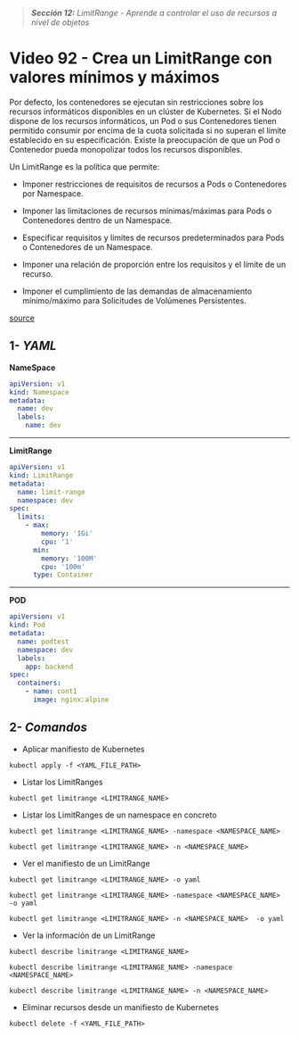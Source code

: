 > _**Sección 12:** LimitRange - Aprende a controlar el uso de recursos a nivel de objetos_

# Video 92 - Crea un LimitRange con valores mínimos y máximos

Por defecto, los contenedores se ejecutan sin restricciones sobre los recursos informáticos disponibles en un clúster de Kubernetes. Si el Nodo dispone de los recursos informáticos, un Pod o sus Contenedores tienen permitido consumir por encima de la cuota solicitada si no superan el límite establecido en su especificación. Existe la preocupación de que un Pod o Contenedor pueda monopolizar todos los recursos disponibles.  

Un LimitRange es la política que permite:

- Imponer restricciones de requisitos de recursos a Pods o Contenedores por Namespace.

- Imponer las limitaciones de recursos mínimas/máximas para Pods o Contenedores dentro de un Namespace.

- Especificar requisitos y límites de recursos predeterminados para Pods o Contenedores de un Namespace.

- Imponer una relación de proporción entre los requisitos y el límite de un recurso.

- Imponer el cumplimiento de las demandas de almacenamiento mínimo/máximo para Solicitudes de Volúmenes Persistentes.

[source](https://kubernetes.io/es/docs/concepts/policy/limit-range/)

## 1- _YAML_

**NameSpace**
```yaml
apiVersion: v1
kind: Namespace
metadata:
  name: dev
  labels:
    name: dev
```

---

**LimitRange**
```yaml
apiVersion: v1
kind: LimitRange
metadata:
  name: limit-range
  namespace: dev
spec:
  limits:
    - max:
        memory: '1Gi'
        cpu: '1'
      min:
        memory: '100M'
        cpu: '100m'
      type: Container
```

---

**POD**
```yaml
apiVersion: v1
kind: Pod
metadata:
  name: podtest
  namespace: dev
  labels:
    app: backend
spec:
  containers:
    - name: cont1
      image: nginx:alpine
```

## 2- _Comandos_

- Aplicar manifiesto de Kubernetes

```shell
kubectl apply -f <YAML_FILE_PATH>
```

- Listar los LimitRanges

```shell
kubectl get limitrange <LIMITRANGE_NAME>
```

- Listar los LimitRanges de un namespace en concreto

```shell
kubectl get limitrange <LIMITRANGE_NAME> -namespace <NAMESPACE_NAME>
```

```shell
kubectl get limitrange <LIMITRANGE_NAME> -n <NAMESPACE_NAME>
```

- Ver el manifiesto de un LimitRange

```shell
kubectl get limitrange <LIMITRANGE_NAME> -o yaml
```

```shell
kubectl get limitrange <LIMITRANGE_NAME> -namespace <NAMESPACE_NAME>  -o yaml
```

```shell
kubectl get limitrange <LIMITRANGE_NAME> -n <NAMESPACE_NAME>  -o yaml
```

- Ver la información de un LimitRange

```shell
kubectl describe limitrange <LIMITRANGE_NAME>
```

```shell
kubectl describe limitrange <LIMITRANGE_NAME> -namespace <NAMESPACE_NAME>
```

```shell
kubectl describe limitrange <LIMITRANGE_NAME> -n <NAMESPACE_NAME>
```

- Eliminar recursos desde un manifiesto de Kubernetes

```shell
kubectl delete -f <YAML_FILE_PATH>
```